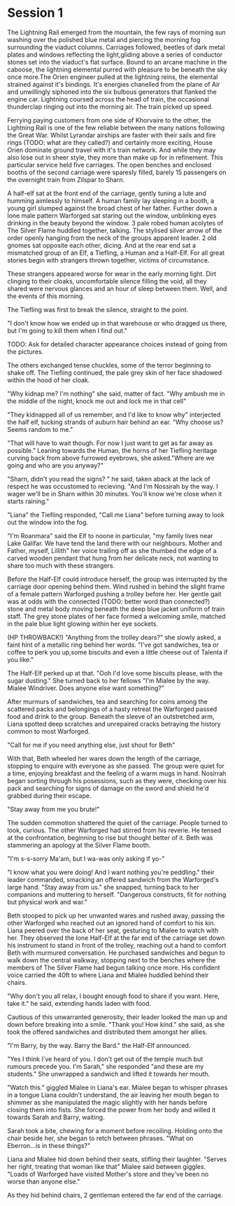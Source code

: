 # Session 1

The Lightning Rail emerged from the mountain, the few rays of morning sun washing over the polished blue metal and piercing the morning fog surrounding the viaduct columns. Carriages followed, beetles of dark metal plates and windows reflecting the light,gliding above a series of conductor stones set into the viaduct's flat surface. Bound to an arcane machine in the caboose, the lightning elemental purred with pleasure to be beneath the sky once more.The Orien engineer pulled at the lightning reins, the elemental strained against it's bindings. It's energies chanelled from the plane of Air and unwillingly siphoned into the six bulbous generators that flanked the engine car. Lightning coursed across the head of train, the occasional thunderclap ringing out into the morning air. The train picked up speed.

Ferrying paying customers from one side of Khorvaire to the other, the Lightning Rail is one of the few reliable between the many nations following the Great War. Whilst Lyrandar airships are faster with their sails and fire rings (TODO: what are they called?) and certainly more exciting, House Orien dominate ground travel with it's train network. And while they may also lose out in sheer style, they more than make up for in refinement. This particular service held five carriages. The open benches and enclosed booths of the second carriage were sparesly filled, barely 15 passengers on the overnight train from Zilspar to Sharn.

A half-elf sat at the front end of the carriage, gently tuning a lute and humming aimlessly to himself. A human family lay sleeping in a booth, a young girl slumped against the broad chest of her father. Further down a lone male pattern Warforged sat staring out the window, unblinking eyes drinking in the beauty beyond the window. 3 pale robed human acolytes of The Silver Flame huddled together, talking. The stylised silver arrow of the order openly hanging from the neck of the groups apparent leader. 2 old gnomes sat opposite each other, dicing. And at the rear end sat a mismatched group of an Elf, a Tiefling, a Human and a Half-Elf. For all great stories begin with strangers thrown together, victims of circumstance.

These strangers appeared worse for wear in the early morning light. Dirt clinging to their cloaks, uncomfortable silence filling the void, all they shared were nervous glances and an hour of sleep between them. Well, and the events of this morning.

The Tiefling was first to break the silence, straight to the point.

"I don't know how we ended up in that warehouse or who dragged us there, but I'm going to kill them when I find out."

TODO: Ask for detailed character appearance choices instead of going from the pictures.

The others exchanged tense chuckles, some of the terror beginning to shake off. The Tiefling continued, the pale grey skin of her face shadowed within the hood of her cloak.

"Why kidnap me? I'm nothing" she said, matter of fact. "Why ambush me in the middle of the night, knock me out and lock me in that cell"

"They kidnapped all of us remember, and I'd like to know why" interjected the half elf, tucking strands of auburn hair behind an ear. "Why choose us? Seems random to me."

"That will have to wait though. For now I just want to get as far away as possible." Leaning towards the Human, the horns of her Tiefling heritage curving back from above furrowed eyebrows, she asked."Where are we going and who are you anyway?"

"Sharn, didn't you read the signs? " he said, taken aback at the lack of respect he was occustomed to recieving. "And I'm Nossirah by the way. I wager we'll be in Sharn within 30 minutes. You'll know we're close when it starts raining."

"Liana" the Tiefling responded, "Call me Liana" before turning away to look out the window into the fog.

"I'm Roanmara" said the Elf to noone in particular, "my family lives near Lake Galifar. We have tend the land there with our neighbours. Mother and Father, myself, Lillith" her voice trailing off as she thumbed the edge of a carved wooden pendant that hung from her delicate neck, not wanting to share too much with these strangers.

Before the Half-Elf could introduce herself, the group was interrupted by the carriage door opening behind them. Wind rushed in behind the slight frame of a female pattern Warforged pushing a trolley before her.  Her gentle gait was at odds with the connected (TODO: better word than connected?) stone and metal body moving beneath the deep blue jacket uniform of train staff. The grey stone plates of her face formed a welcoming smile, matched in the pale blue light glowing within her eye sockets.

(HP THROWBACK!) "Anything from the trolley dears?" she slowly asked, a faint hint of a metallic ring behind her words. "I've got sandwiches, tea or coffee to perk you up,some biscuits and even a little cheese out of Talenta if you like."

The Half-Elf perked up at that. "Ooh I'd love some biscuits please, with the sugar dusting." She turned back to her fellows "I'm Mialee by the way. Mialee Windriver. Does anyone else want something?"

After murmurs of sandwiches, tea and searching for coins among the scattered packs and belongings of a hasty retreat the Warforged passed food and drink to the group. Beneath the sleeve of an outstretched arm, Liana spotted deep scratches and unrepaired cracks betraying the history common to most Warforged.

"Call for me if you need anything else, just shout for Beth"

With that, Beth wheeled her wares down the length of the carriage, stopping to enquire with everyone as she passed. The group were quiet for a time, enjoying breakfast and the feeling of a warm mugs in hand. Nosirrah began sorting through his posessions, such as they were, checking over his pack and searching for signs of damage on the sword and shield he'd grabbed during their escape.

"Stay away from me you brute!"

The sudden commotion shattered the quiet of the carriage. People turned to look, curious. The other Warforged had stirred from his reverie. He tensed at the confrontation, beginning to rise but thought better of it. Beth was stammering an apology at the Silver Flame booth.

"I'm s-s-sorry Ma'am, but I wa-was only asking if yo-"

"I know what you were doing! And I want nothing you're peddling." their leader commanded, smacking an offered sandwich from the Warforged's large hand. "Stay away from us." she snapped, turning back to her companions and muttering to herself. "Dangerous constructs, fit for nothing but physical work and war."

Beth stooped to pick up her unwanted wares and rushed away, passing the other Warforged who reached out an ignored hand of comfort to his kin. Liana peered over the back of her seat, gesturing to Mialee to watch with her. They observed the lone Half-Elf at the far end of the carriage set down his instrument to stand in front of the trolley, reaching out a hand to comfort Beth with murmured conversation. He purchased sandwiches and begun to walk down the central walkway, stopping next to the benches where the members of The Silver Flame had begun talking once more. His confident voice carried the 40ft to where Liana and Mialee huddled behind their chairs.

"Why don't you all relax, I bought enough food to share if you want. Here, take it." he said, extending hands laden with food.

Cautious of this unwarranted generosity, their leader looked the man up and down before breaking into a smile. "Thank you! How kind." she said, as she took the offered sandwiches and distributed them amongst her allies.

"I'm Barry, by the way. Barry the Bard." the Half-Elf announced.

"Yes I think I've heard of you. I don't get out of the temple much but rumours precede you. I'm Sarah," she responded "and these are my students." She unwrapped a sandwich and lifted it towards her mouth.

"Watch this." giggled Mialee in Liana's ear. Mialee began to whisper phrases in a tongue Liana couldn't understand, the air leaving her mouth began to shimmer as she manipulated the magic slightly with her hands before closing them into fists. She forced the power from her body and willed it towards Sarah and Barry, waiting.

Sarah took a bite, chewing for a moment before recoiling. Holding onto the chair beside her, she began to retch between phrases. "What on Eberron...is in these things?"

Liana and Mialee hid down behind their seats, stifling their laughter. "Serves her right, treating that woman like that" Mialee said between giggles. "Loads of Warforged have visited Mother's store and they've been no worse than anyone else."

As they hid behind chairs, 2 gentleman entered the far end of the carriage.